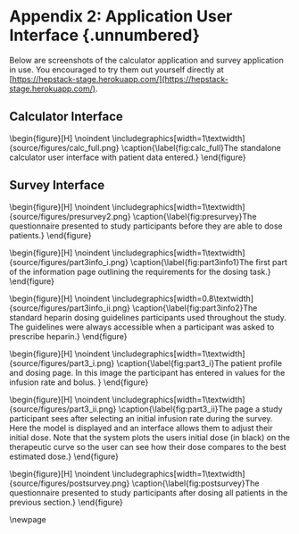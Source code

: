 # Appendix 2: Application User Interface {.unnumbered}

 
<!-- This could be a list of papers by the author for example  -->
<!-- Also tutorials/people/stack overflow that was helpful.  -->
<!-- tom's markdown -> latex  -->
Below are screenshots of the calculator application and survey application in use. You encouraged to try them out yourself directly at [https://hepstack-stage.herokuapp.com/](https://hepstack-stage.herokuapp.com/).

## Calculator Interface

\begin{figure}[H]
\noindent
\includegraphics[width=1\textwidth]{source/figures/calc_full.png}
\caption{\label{fig:calc_full}The standalone calculator user interface with patient data entered.}
\end{figure}

## Survey Interface

\begin{figure}[H]
\noindent
\includegraphics[width=1\textwidth]{source/figures/presurvey2.png}
\caption{\label{fig:presurvey}The questionnaire presented to study participants before they are able to  dose patients.}
\end{figure}
<!-- [Link](https://hepstack-stage.herokuapp.com/#/presurvey) -->

\begin{figure}[H]
\noindent
\includegraphics[width=1\textwidth]{source/figures/part3info_i.png}
\caption{\label{fig:part3info1}The first part of the information page outlining the requirements for the dosing task.}
\end{figure}

\begin{figure}[H]
\noindent
\includegraphics[width=0.8\textwidth]{source/figures/part3info_ii.png}
\caption{\label{fig:part3info2}The standard heparin dosing guidelines participants used throughout the study. The guidelines were always accessible when a participant was asked to prescribe heparin.}
\end{figure}
<!-- [Link](https://hepstack-stage.herokuapp.com/#/part3info) -->
\begin{figure}[H]
\noindent
\includegraphics[width=1\textwidth]{source/figures/part3_i.png}
\caption{\label{fig:part3_i}The patient profile and dosing page. In this image the participant has entered in values for the infusion rate and bolus. }
\end{figure}
<!-- \newpage -->
<!-- [Link](https://hepstack-stage.herokuapp.com/#/part3) -->

\begin{figure}[H]
\noindent
\includegraphics[width=1\textwidth]{source/figures/part3_ii.png}
\caption{\label{fig:part3_ii}The page a study participant sees after selecting an initial infusion rate during the survey. Here the model is displayed and an interface allows them to adjust their initial dose. Note that the system plots the users initial dose (in black) on the therapeutic curve so the user can see how their dose compares to the best estimated dose.}
\end{figure}
<!--  [Link](https://hepstack-stage.herokuapp.com/#/part3) -->

\begin{figure}[H]
\noindent
\includegraphics[width=1\textwidth]{source/figures/postsurvey.png}
\caption{\label{fig:postsurvey}The questionnaire presented to study participants after dosing all patients in the previous section.}
\end{figure}
<!-- [Link](https://hepstack-stage.herokuapp.com/#/postsurvey) -->

\newpage



